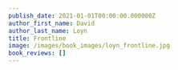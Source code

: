 ```yaml
---
publish_date: 2021-01-01T00:00:00.000000Z
author_first_name: David
author_last_name: Loyn
title: Frontline
image: /images/book_images/loyn_frontline.jpg
book_reviews: []
---
```

